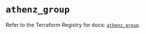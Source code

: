 # `athenz_group`

Refer to the Terraform Registry for docs: [`athenz_group`](https://registry.terraform.io/providers/athenz/athenz/1.0.49/docs/resources/group).
